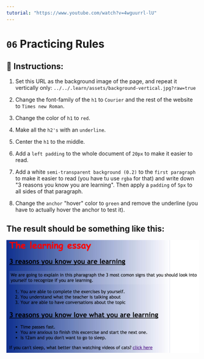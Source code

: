 ```yaml
---
tutorial: "https://www.youtube.com/watch?v=4wguurrl-lU"
---
```


# `06` Practicing Rules

## 📝 Instructions:

1. Set this URL as the background image of the page, and repeat it vertically only: `../../.learn/assets/background-vertical.jpg?raw=true`

2. Change the font-family of the `h1` to `Courier` and the rest of the website to `Times new Roman`.

3. Change the color of `h1` to `red`.

4. Make all the `h2's` with an `underline`.

5. Center the `h1` to the middle.

6. Add a `left padding` to the whole document of `20px` to make it easier to read.

7. Add a white `semi-transparent background (0.2)` to the `first paragraph` to make it easier to read (you have tu use `rgba` for that) and write down "3 reasons you know you are learning". Then apply a `padding` of `5px` to all sides of that paragraph.

8. Change the `anchor` "hover" color to `green` and remove the underline (you have to actually hover the anchor to test it).

## The result should be something like this:

![Example Image](../../.learn/assets/06-1.png?raw=true)
